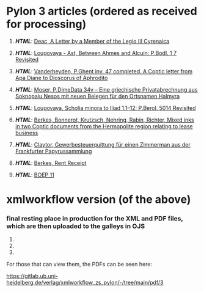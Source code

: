# Pylon 3 articles (ordered as received for processing)

1. **_HTML_**: [Deac,	A Letter by a Member of the Legio III Cyrenaica](https://digi.ub.uni-heidelberg.de/editionService/viewer/p3test/deac_legio_cyrenaica)

2. **_HTML_**: [Lougovaya - Ast,	Between Ahmes and Alcuin: P.Bodl. 1 7 Revisited](https://digi.ub.uni-heidelberg.de/editionService/viewer/p3test/ast_lougovaya_ahmes)

3. **_HTML_**: [Vanderheyden,	P.Ghent inv. 47 completed. A Coptic letter from Apa Diane to Dioscorus of Aphrodito](https://digi.ub.uni-heidelberg.de/editionService/viewer/p3test/vanderheyden_ghent47_completed)

4. **_HTML_**: [Moser, P.DimeData 34v – Eine griechische Privatabrechnung aus Soknopaiu Nesos mit neuen Belegen für den Ortsnamen Halmyra](https://digi.ub.uni-heidelberg.de/editionService/viewer/p3test/moser_halmyra)

5. **_HTML_**: [Lougovaya, Scholia minora to Iliad 1.1–12: P.Berol. 5014 Revisited](https://digi.ub.uni-heidelberg.de/editionService/viewer/p3test/lougovaya_scholia)

6. **_HTML_**: [Berkes, Bonnerot, Krutzsch, Nehring, Rabin, Richter, Mixed inks in two Coptic documents from the Hermopolite region relating to lease business](https://digi.ub.uni-heidelberg.de/editionService/viewer/p3test/berkes_et_al_ink)

7. **_HTML_**: [Claytor, Gewerbesteuerquittung für einen Zimmerman aus der Frankfurter Papyrussammlung](https://digi.ub.uni-heidelberg.de/editionService/viewer/p3test/claytor_frankfurt_86)

8. **_HTML_**: [Berkes, Rent Receipt](https://digi.ub.uni-heidelberg.de/editionService/viewer/p3test/berkes_rent)

9. **_HTML_**: [BOEP 11](https://digi.ub.uni-heidelberg.de/editionService/viewer/p3test/boep_11)
 


# xmlworkflow version (of the above)
### final resting place in production for the XML and PDF files, which are then uploaded to the galleys in OJS


1. 

2. 

3. 

For those that can view them, the PDFs can be seen here:

https://gitlab.ub.uni-heidelberg.de/verlag/xmlworkflow_zs_pylon/-/tree/main/pdf/3
